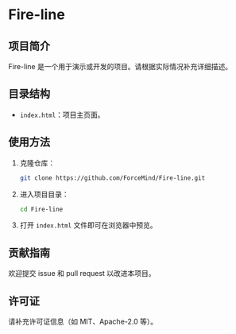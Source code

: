# Fire-line

## 项目简介
Fire-line 是一个用于演示或开发的项目。请根据实际情况补充详细描述。

## 目录结构
- `index.html`：项目主页面。

## 使用方法
1. 克隆仓库：
   ```sh
   git clone https://github.com/ForceMind/Fire-line.git
   ```
2. 进入项目目录：
   ```sh
   cd Fire-line
   ```
3. 打开 `index.html` 文件即可在浏览器中预览。

## 贡献指南
欢迎提交 issue 和 pull request 以改进本项目。

## 许可证
请补充许可证信息（如 MIT、Apache-2.0 等）。
